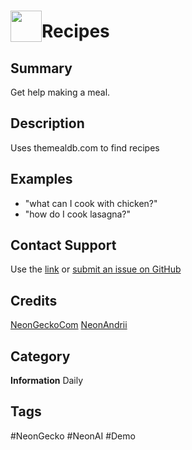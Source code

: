 # <img src='https://0000.us/klatchat/app/files/neon_images/icons/neon_skill.png' card_color="#FF8600" width="50" style="vertical-align:bottom">Recipes

## Summary

Get help making a meal.

## Description

Uses themealdb.com to find recipes

## Examples

- "what can I cook with chicken?"
- "how do I cook lasagna?"

## Contact Support

Use the [link](https://neongecko.com/ContactUs) or [submit an issue on GitHub](https://help.github.com/en/articles/creating-an-issue)

## Credits

[NeonGeckoCom](https://github.com/NeonGeckoCom)
[NeonAndrii](https://github.com/NeonAndrii)

## Category
**Information**
Daily

## Tags
#NeonGecko
#NeonAI
#Demo



